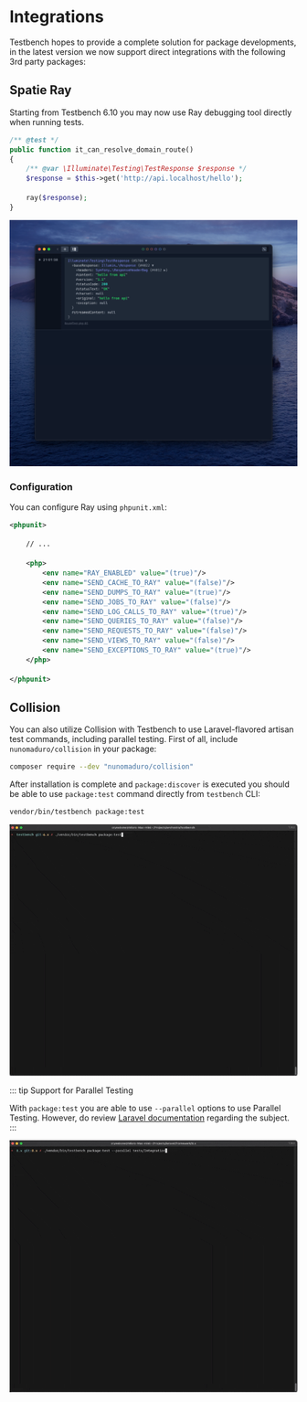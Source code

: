 # Integrations

Testbench hopes to provide a complete solution for package developments, in the latest version we now support direct integrations with the following 3rd party packages:

## Spatie Ray

Starting from Testbench 6.10 you may now use Ray debugging tool directly when running tests. 

```php
/** @test */
public function it_can_resolve_domain_route()
{
    /** @var \Illuminate\Testing\TestResponse $response */
    $response = $this->get('http://api.localhost/hello');

    ray($response);
}
```

![Ray Example](./img/ray-example.png)

### Configuration

You can configure Ray using `phpunit.xml`:

```xml
<phpunit>

    // ...

    <php>
        <env name="RAY_ENABLED" value="(true)"/>
        <env name="SEND_CACHE_TO_RAY" value="(false)"/>
        <env name="SEND_DUMPS_TO_RAY" value="(true)"/>
        <env name="SEND_JOBS_TO_RAY" value="(false)"/>
        <env name="SEND_LOG_CALLS_TO_RAY" value="(true)"/>
        <env name="SEND_QUERIES_TO_RAY" value="(false)"/>
        <env name="SEND_REQUESTS_TO_RAY" value="(false)"/>
        <env name="SEND_VIEWS_TO_RAY" value="(false)"/>
        <env name="SEND_EXCEPTIONS_TO_RAY" value="(true)"/>
    </php>

</phpunit>
```

## Collision

You can also utilize Collision with Testbench to use Laravel-flavored artisan test commands, including parallel testing. First of all, include `nunomaduro/collision` in your package:

```bash
composer require --dev "nunomaduro/collision"
```

After installation is complete and `package:discover` is executed you should be able to use `package:test` command directly from `testbench` CLI:

```bash
vendor/bin/testbench package:test
```

![Collision Example](./img/collision-example.gif)

::: tip Support for Parallel Testing 

With `package:test` you are able to use `--parallel` options to use Parallel Testing. However, do review [Laravel documentation](https://laravel.com/docs/8.x/testing#running-tests-in-parallel) regarding the subject.
:::

![Parallel Example](./img/parallel-example.gif)
